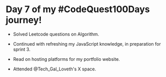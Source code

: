 # Day 7 of my #CodeQuest100Days journey!

 - Solved Leetcode questions on Algorithm.

 - Continued with refreshing my JavaScript knowledge, in preparation for sprint 3.

 - Read on hosting platforms for my portfolio website.

 - Attended @Tech_Gal_Loveth's X space.
